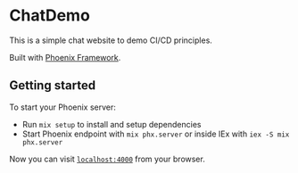 # ChatDemo
This is a simple chat website to demo CI/CD principles.

Built with [Phoenix Framework](https://www.phoenixframework.org/).

## Getting started
To start your Phoenix server:

  * Run `mix setup` to install and setup dependencies
  * Start Phoenix endpoint with `mix phx.server` or inside IEx with `iex -S mix phx.server`

Now you can visit [`localhost:4000`](http://localhost:4000) from your browser.
